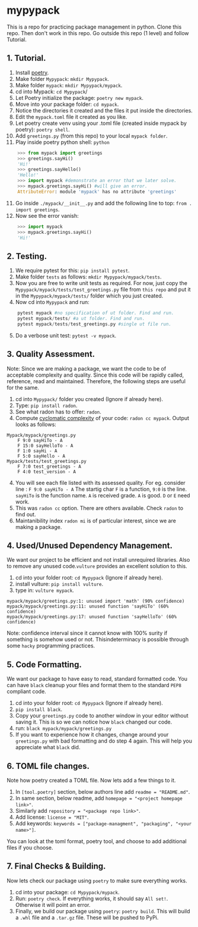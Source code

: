 # mypypack

This is a repo for practicing package management in python.
Clone this repo. Then don't work in this repo. Go outside this repo (1 level) and follow Tutorial.

## 1. Tutorial.

1. Install [poetry](https://python-poetry.org/docs/).
2. Make folder `Mypypack`: `mkdir Mypypack`.
3. Make folder `mypack`: `mkdir Mypypack/mypack`.
4. cd into Mypack: `cd Mypypack`/
5. Let Poetry initialize the package: `poetry new mypack`.
6. Move into your package folder: `cd mypack`.
7. Notice the directories it created and the files it put inside the directories.
8. Edit the `mypack.toml` file it created as you like.
9. Let poetry create venv using your .toml file (created inside mypack by poetry): `poetry shell`.
10. Add `greetings.py` (from this repo) to your local `mypack folder`.
11. Play inside poetry python shell: `python`
```python
	>>> from mypack import greetings
	>>> greetings.sayHi()
	'Hi!'
	>>> greetings.sayHello()
	'Hello!'
	>>> import mypack #demonstrate an error that we later solve.
	>>> mypack.greetings.sayHi() #will give an error.
	AttributeError: module 'mypack' has no attribute 'greetings'
```
11. Go inside `./mypack/__init__.py` and add the following line to top: `from . import greetings`.
12. Now see the error vanish:
```python
	>>> import mypack
	>>> mypack.greetings.sayHi()
	'Hi!'
```

## 2. Testing.

1. We require pytest for this: `pip install pytest`.
2. Make folder `tests` as follows: `mkdir Mypypack/mypack/tests`.
3. Now you are free to write unit tests as required. For now, just copy the `Mypypack/mypack/tests/test_greetings.py` file from `this repo` and put it in the `Mypypack/mypack/tests/` folder which you just created.
4. Now cd into `Mypypack` and run:
```python
	pytest mypack #no specification of ut folder. Find and run.
	pytest mypack/tests/ #a ut folder. Find and run.
	pytest mypack/tests/test_greetings.py #single ut file run.
```
5. Do a verbose unit test: `pytest -v mypack`.

## 3. Quality Assessment.

Note: Since we are making a package, we want the code to be of acceptable complexity and quality. Since this code will be rapidly called, reference, read and maintained. Therefore, the following steps are useful for the same.

1. cd into `Mypypack/` folder you created (Ignore if already here).
2. Type: `pip install radon`.
3. See what radon has to offer: `radon`.
3. Compute [cyclomatic complexity](https://en.wikipedia.org/wiki/Cyclomatic_complexity#:~:text=Cyclomatic%20complexity%20is%20a%20software,McCabe%2C%20Sr.) of your code: `radon cc mypack`. Output looks as follows:

```
Mypack/mypack/greetings.py
    F 9:0 sayHiTo - A
    F 15:0 sayHelloTo - A
    F 1:0 sayHi - A
    F 5:0 sayHello - A
Mypack/tests/test_greetings.py
    F 7:0 test_greetings - A
    F 4:0 test_version - A
```
4. You will see each file listed with its assessed quality. For eg. consider line : `F 9:0 sayHiTo - A` The startig char `F` is a function, `9:0` is the line. `sayHiTo` is the function name. `A` is received grade. `A` is good. `D` or `E` need work.
5. This was `radon cc` option. There are others available. Check `radon` to find out.
6. Maintanibility index `radon mi` is of particular interest, since we are making a package.


## 4. Used/Unused Dependency Management.

We want our project to be efficient and not install unrequired libraries. Also to remove any unused code.`vulture` provides an excellent solution to this.

1. cd into your folder root: `cd Mypypack` (Ignore if already here).
2. install vulture: `pip install vulture`.
3. type in: `vulture mypack`.

```
mypack/mypack/greetings.py:1: unused import 'math' (90% confidence)
mypack/mypack/greetings.py:11: unused function 'sayHiTo' (60% confidence)
mypack/mypack/greetings.py:17: unused function 'sayHelloTo' (60% confidence)
```
Note: confidence interval since it cannot know with 100% surity if something is somehow used or not. Thisindeterminacy is possible through some `hacky` programming practices.


## 5. Code Formatting.

We want our package to have easy to read, standard formatted code. You can have `black` cleanup your files and format them to the standard `PEP8` compliant code.


1. cd into your folder root: `cd Mypypack` (Ignore if already here).
2. `pip install black`.
3. Copy your `greetings.py` code to another window in your editor without saving it. This is so we can notice how `black` changed our code.
4. run: `black mypack/mypack/greetings.py`
5. If you want to experience how it changes, change around your `greetings.py` with bad formatting and do step 4 again. This will help you appreciate what `black` did.

## 6. TOML file changes.

Note how poetry created a TOML file. Now lets add a few things to it.

1. In `[tool.poetry]` section, below authors line add `readme = "README.md"`.
2. In same section, below readme, add `homepage = "<project homepage link>"`.
3. Similarly add `repository = "<package repo link>"`.
4. Add license: `license = "MIT"`.
5. Add keywords: `keywords = ["package-managment", "packaging", "<your name>"]`.

You can look at the toml format, poetry tool, and choose to add additional files if you choose.

## 7. Final Checks & Building.

Now lets check our package using `poetry` to make sure everything works.

1. cd into your package: `cd Mypypack/mypack`.
2. Run: `poetry check`. If everything works, it should say `All set!`. Otherwise it will point an error.
3. Finally, we build our package using `poetry`: `poetry build`. This will build a `.whl` file and a `.tar.gz` file. These will be pushed to PyPi.
